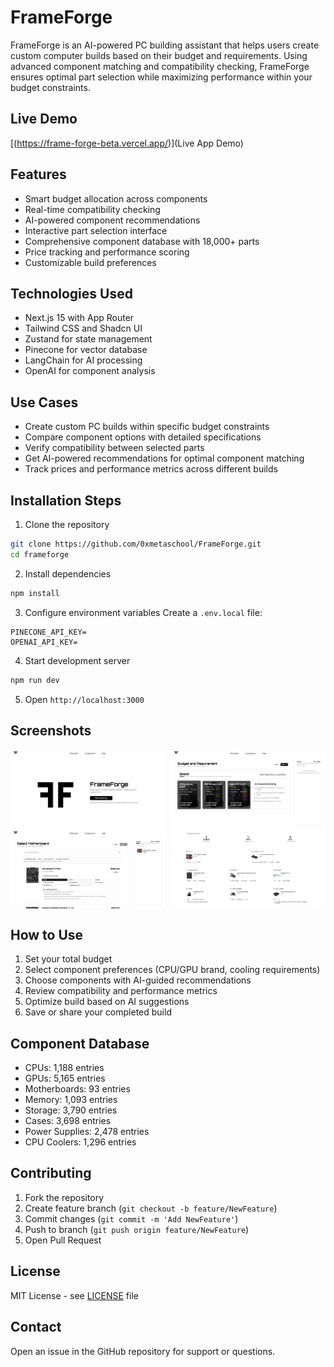 # FrameForge
FrameForge is an AI-powered PC building assistant that helps users create custom computer builds based on their budget and requirements. Using advanced component matching and compatibility checking, FrameForge ensures optimal part selection while maximizing performance within your budget constraints.

## Live Demo
[(https://frame-forge-beta.vercel.app/)](Live App Demo)

## Features
- Smart budget allocation across components
- Real-time compatibility checking
- AI-powered component recommendations
- Interactive part selection interface
- Comprehensive component database with 18,000+ parts
- Price tracking and performance scoring
- Customizable build preferences

## Technologies Used
- Next.js 15 with App Router
- Tailwind CSS and Shadcn UI
- Zustand for state management
- Pinecone for vector database
- LangChain for AI processing
- OpenAI for component analysis

## Use Cases
- Create custom PC builds within specific budget constraints
- Compare component options with detailed specifications
- Verify compatibility between selected parts
- Get AI-powered recommendations for optimal component matching
- Track prices and performance metrics across different builds

## Installation Steps
1. Clone the repository
```bash
git clone https://github.com/0xmetaschool/FrameForge.git
cd frameforge
```

2. Install dependencies
```bash
npm install
```

3. Configure environment variables
Create a `.env.local` file:
```env
PINECONE_API_KEY=
OPENAI_API_KEY=
```

4. Start development server
```bash
npm run dev
```

5. Open `http://localhost:3000`

## Screenshots
<div style="display: flex; justify-content: space-between;">
  <img src="https://github.com/0xmetaschool/FrameForge/blob/main/public/1.png" alt="FrameForge Landing Page" style="width: 49%;" />
  <img src="https://github.com/0xmetaschool/FrameForge/blob/main/public/2.png" alt="PC Builder Interface" style="width: 49%;" />
</div>
<div style="display: flex; justify-content: space-between;">
  <img src="https://github.com/0xmetaschool/FrameForge/blob/main/public/3.png" alt="Component Selection" style="width: 49%;" />
  <img src="https://github.com/0xmetaschool/FrameForge/blob/main/public/4.png" alt="Build Summary" style="width: 49%;" />
</div>

## How to Use
1. Set your total budget
2. Select component preferences (CPU/GPU brand, cooling requirements)
3. Choose components with AI-guided recommendations
4. Review compatibility and performance metrics
5. Optimize build based on AI suggestions
6. Save or share your completed build

## Component Database
- CPUs: 1,188 entries
- GPUs: 5,165 entries
- Motherboards: 93 entries
- Memory: 1,093 entries
- Storage: 3,790 entries
- Cases: 3,698 entries
- Power Supplies: 2,478 entries
- CPU Coolers: 1,296 entries

## Contributing
1. Fork the repository
2. Create feature branch (`git checkout -b feature/NewFeature`)
3. Commit changes (`git commit -m 'Add NewFeature'`)
4. Push to branch (`git push origin feature/NewFeature`)
5. Open Pull Request

## License
MIT License - see [LICENSE](LICENSE) file

## Contact
Open an issue in the GitHub repository for support or questions.
